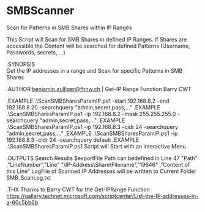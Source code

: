 # SMBScanner
Scan for Patterns in SMB Shares within IP Ranges

This Script will Scan for SMB Shares in defined IP Ranges. If Shares are accessible the Content will be searched for defined Patterns (Username, Passwords, secrets, ...)

  .SYNOPSIS  
    Get the IP addresses in a range and Scan for specific Patterns in SMB Shares

  .AUTHOR
   benjamin.zulliger@fhnw.ch | Get-IP Range Function Barry CWT

  .EXAMPLE 
   .\ScanSMBSharesParamIP.ps1 -start 192.168.8.2 -end 192.168.8.20 -searchquery "admin,secret,pass,..."
  .EXAMPLE 
   .\ScanSMBSharesParamIP.ps1 -ip 192.168.8.2 -mask 255.255.255.0 -searchquery "admin,secret,pass,..."
  .EXAMPLE 
   .\ScanSMBSharesParamIP.ps1 -ip 192.168.8.3 -cidr 24 -searchquery "admin,secret,pass,..."
   .EXAMPLE 
   .\ScanSMBSharesParamIP.ps1 -ip 192.168.8.3 -cidr 24 -searchquery default
  .EXAMPLE
   .\ScanSMBSharesParamIP.ps1 
   Script will Start with an interactive Menu

  .OUTPUTS
   Search Results $exportFile Path can bedefined in Line 47
   "Path"                       ,"LineNumber","Line"
   "\\IP-Address\Share\Filename","19646"     ,"Content of this Line"
   LogFile of Scanned IP Addresses will be written to Current Folder SMB_ScanLog.txt

  .THX
  Thanks to Barry CWT for the Get-IPRange Function https://gallery.technet.microsoft.com/scriptcenter/List-the-IP-addresses-in-a-60c5bb6b
